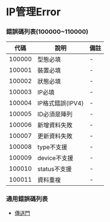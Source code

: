 # IP管理Error

### 錯誤碼列表(100000~110000)
|代碼|說明|備註|
|------------- | -------------|--------|
|100000 |型態必填|-|
|100001|裝置必填|-|
|100002|狀態必填|-|
|100003|IP必填|-|
|100004|IP格式錯誤(IPV4)|-|
|100005|ID必須是陣列|-|
|100006|新增資料失敗|-|
|100007|更新資料失敗|-|
|100008|type不支援|-|
|100009|device不支援|-|
|100010|status不支援|-|
|100011|資料重複|-|

### 通用錯誤碼列表
* [傳送門](https://github.com/3rdpay/AppCMS-API/blob/master/Modules/IpManagement/Document/error.md)
